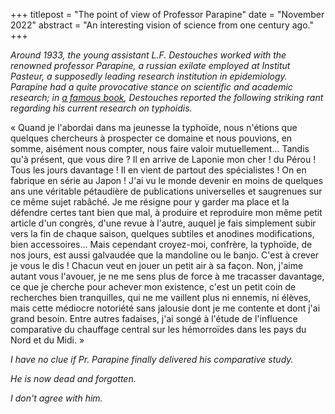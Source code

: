 +++
titlepost = "The point of view of Professor Parapine"
date = "November 2022"
abstract = "An interesting vision of science from one century ago."
+++


*Around 1933, the young assistant L.F. Destouches worked with the renowned professor Parapine, a russian exilate employed at Institut Pasteur, a supposedly leading research institution in epidemiology. Parapine had a quite provocative stance on scientific and academic research; in [a famous book](https://en.wikipedia.org/wiki/Journey_to_the_End_of_the_Night), Destouches reported the following striking rant regarding his current research on typhoidis.*

« Quand je l'abordai dans ma jeunesse la typhoïde, nous n'étions que quelques chercheurs à prospecter ce domaine et nous pouvions, en somme, aisément nous compter, nous faire valoir mutuellement… Tandis qu'à présent, que vous dire ? Il en arrive de Laponie mon cher ! du Pérou ! Tous les jours davantage ! Il en vient de partout des spécialistes ! On en fabrique en série au Japon ! J'ai vu le monde devenir en moins de quelques ans une véritable pétaudière de publications universelles et saugrenues sur ce même sujet rabâché. Je me résigne pour y garder ma place et la défendre certes tant bien que mal, à produire et reproduire mon même petit article d'un congrès, d'une revue à l'autre, auquel je fais simplement subir vers la fin de chaque saison, quelques subtiles et anodines modifications, bien accessoires… Mais cependant croyez-moi, confrère, la typhoïde, de nos jours, est aussi galvaudée que la mandoline ou le banjo. C'est à crever je vous le dis ! Chacun veut en jouer un petit air à sa façon. Non, j'aime autant vous l'avouer, je ne me sens plus de force à me tracasser davantage, ce que je cherche pour achever mon existence, c'est un petit coin de recherches bien tranquilles, qui ne me vaillent plus ni ennemis, ni élèves, mais cette médiocre notoriété sans jalousie dont je me contente et dont j'ai grand besoin. Entre autres fadaises, j'ai songé à l'étude de l'influence comparative du chauffage central sur les hémorroïdes dans les pays du Nord et du Midi. »

*I have no clue if Pr. Parapine finally delivered his comparative study.*

*He is now dead and forgotten.*

*I don't agree with him.*
